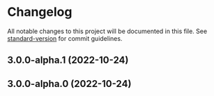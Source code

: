 # Changelog

All notable changes to this project will be documented in this file. See [standard-version](https://github.com/conventional-changelog/standard-version) for commit guidelines.

## 3.0.0-alpha.1 (2022-10-24)

## 3.0.0-alpha.0 (2022-10-24)
